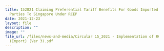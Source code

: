 ```yaml
---
title: 152021 Claiming Preferential Tariff Benefits For Goods Imported From
  Parties To Singapore Under RCEP
date: 2021-12-23
layout: file
description: ""
image: ""
file_url: /files/news-and-media/Circular 15_2021 - Implementation of RCEP
  (Import) (Ver 3).pdf
---
```


